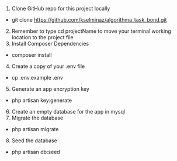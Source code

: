 1. Clone GitHub repo for this project locally
- git clone https://github.com/kselminaz/algorithma_task_bond.git
2. Remember to type cd projectName to move your terminal working location to the project file
3. Install Composer Dependencies
- composer install
4. Create a copy of your .env file
- cp .env.example .env
5. Generate an app encryption key
- php artisan key:generate
6. Create an empty database for the app in mysql
7. Migrate the database
- php artisan migrate
8. Seed the database
- php artisan db:seed







